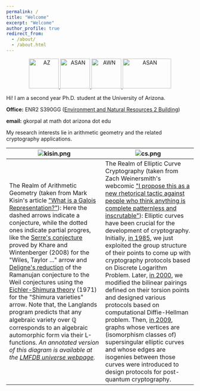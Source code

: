 ```yaml
---
permalink: /
title: "Welcome"
excerpt: "Welcome"
author_profile: true
redirect_from: 
  - /about/
  - /about.html
---
```


<p>
<center>
  <a href="https://drc.arizona.edu/">
     <img alt="AZ" src="https://gkorpal.github.io/images/ua.png"
       width="80" height="80" class="center">
  </a>
  <a href="https://autismacceptance.com/">
     <img alt="ASAN" src="https://gkorpal.github.io/images/ASAN_icon.jpg"
       width="80" height="80" class="center">
  </a>
  <a href="https://awnnetwork.org/">
     <img alt="AWN" src="https://gkorpal.github.io/images/awnlogo-256.png"
       width="80" height="80" class="center">
  </a>
  <a href="https://en.wikipedia.org/wiki/Portal:LGBT">
     <img alt="ASAN" src="https://gkorpal.github.io/images/pride.png"
       width="130" height="80" class="center">
  </a>
 </center>
 </p>

Hi! I am a second year Ph.D. student at the University of Arizona. 

**Office:** ENR2 S390GG ([Environment and Natural Resources 2 Building](https://enr2tour.arizona.edu/))

<!--- **Office Hours:**  On Sundays from 2:00 pm to 3:00 pm, on Tuesdays and Thursdays from 4:00 pm to 5:00 pm --->

**email:** gkorpal at math dot arizona dot edu

My research interests lie in arithmetic geometry and the related cryptography applications.

| ![kisin.png](https://gkorpal.github.io/images/kisin.png) | ![cs.png](https://gkorpal.github.io/images/cs.png) | 
|----------------------------------------------------------|----------------------------------------------------| 
| The Realm of Arithmetic Geometry (taken from Mark Kisin's article ["What is a Galois Representation?"](https://www.ams.org/notices/200706/tx070600718p.pdf)): Here the dashed arrows indicate a conjecture, while the dotted ones indicate partial progres, like the [Serre's conjecture](https://www.math.arizona.edu/~cais/Papers/Expos/Serre05.pdf) proved by Khare and Wintenberger (2008) for the "Wiles, Taylor ..." arrow and [Deligne's reduction](https://mathoverflow.net/a/20259/) of the Ramanujan conjecture to the Weil conjectures using the [Eichler-Shimura theory](https://mathoverflow.net/a/20950/) (1971) for the "Shimura varieties" arrow. Note that, the Langlands program predicts that any algebraic variety over $\mathbb{Q}$ corresponds to an algebraic automorphic form via their L-functions. *An annotated version of this diagram is available at the [LMFDB universe webpage](https://www.lmfdb.org/universe).*| The Realm of Elliptic Curve Cryptography (taken from Zach Weinersmith's webcomic ["I propose this as a new rhetorical tactic against people who think anything is complete patternless and inscrutable"](https://www.smbc-comics.com/comic/soul-2)): Elliptic curves have been crucial for the development of cryptography. Initially, [in 1985](https://en.wikipedia.org/wiki/Elliptic-curve_cryptography), we just exploited the group structure of their points to come up with cryptography protocols based on Discrete Logarithm Problem. Later, [in 2000](https://en.wikipedia.org/wiki/Pairing-based_cryptography), we modified the bilinear pairings defined on their torsion points and designed various protocols based on computational Diffie-Hellman problem. Then, [in 2009](https://en.wikipedia.org/wiki/Supersingular_isogeny_key_exchange), graphs whose vertices are (isomorphism classes of) supersingular elliptic curves and whose edges are isogenies between those curves were introduced to design protocols for post-quantum cryptography. |
